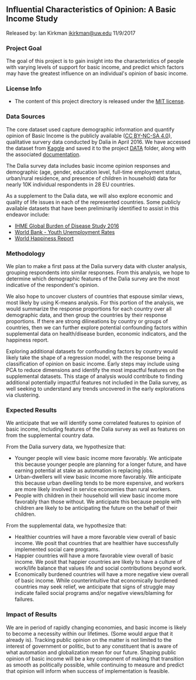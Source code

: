 ## Influential Characteristics of Opinion: A Basic Income Study
Released by: Ian Kirkman ikirkman@uw.edu 11/9/2017

### Project Goal
The goal of this project is to gain insight into the characteristics of people with varying levels of support for basic income, and predict which factors may have the greatest influence on an individual's opinion of basic income.

### License Info
 - The content of this project directory is released under the [MIT license](LICENSE.md).

### Data Sources
The core dataset used capture demographic information and quantify opinion of Basic Income is the publicly available ([CC BY-NC-SA 4.0](https://creativecommons.org/licenses/by-nc-sa/4.0/)), qualitative survery data conducted by Dalia in April 2016. We have accessed the dataset from [Kaggle](https://www.kaggle.com/daliaresearch/basic-income-survey-european-dataset) and saved it to the project [DATA](/DATA/basic_income_dataset_dalia.csv) folder, along with the associated [documentation](/DATA/codebook_basicincome). 

The Dalia survey data includes basic income opinion responses and demographic (age, gender, education level, full-time employment status, urban/rural residence, and presence of children in household) data for nearly 10K individual respondents in 28 EU countries. 

As a supplement to the Dalia data, we will also explore economic and quality of life issues in each of the represented countries. Some publicly available datasets that have been preliminarily identified to assist in this endeavor include:
 - [IHME Global Burden of Disease Study 2016](http://ghdx.healthdata.org/gbd-2016)
 - [World Bank - Youth Unemployment Rates](https://www.kaggle.com/sovannt/world-bank-youth-unemployment)
 - [World Happiness Report](https://www.kaggle.com/unsdsn/world-happiness)

### Methodology
We plan to make a first pass at the Dalia survery data with cluster analysis, grouping respondents into similar responses. From this analysis, we hope to determine which demographic features of the Dalia survey are the most indicative of the respondent's opinion.

We also hope to uncover clusters of countries that espouse similar views, most likely by using K-means analysis. For this portion of the analysis, we would summarize the response proportions for each country over all demographic data, and then group the countries by their response proportions. If there are strong dilineations by country or groups of countries, then we can further explore potential confounding factors within supplemental data on health/disease burden, economic indicators, and the happiness report.

Exploring additional datasets for confounding factors by country would likely take the shape of a regression model, with the response being a classification of opinion on basic income. Early steps may include using PCA to reduce dimensions and identify the most impactful features on the supplemental datasets. This stage of analysis would contribute to finding additional potentially impactful features not included in the Dalia survey, as well seeking to understand any trends uncovered in the early explorations via clustering. 

### Expected Results
We anticipate that we will identify some correlated features to opinion of basic income, including features of the Dalia survey as well as features on from the supplemental country data. 

From the Dalia survery data, we hypothesize that:
 - Younger people will view basic income more favorably. We anticipate this because younger people are planning for a longer future, and have earning potential at stake as automation is replacing jobs.
 - Urban-dwellers will view basic income more favorably. We anticipate this because urban dwelling tends to be more expensive, and workers are more likely involved in service economies than rural workers.
 - People with children in their household will view basic income more favorably than those without. We anticipate this because people with children are likely to be anticipating the future on the behalf of their children.
 
 From the supplemental data, we hypothesize that:
  - Healthier countries will have a more favorable view overall of basic income. We posit that countries that are healthier have successfully implemented social care programs.
  - Happier countries will have a more favorable view overall of basic income. We posit that happier countries are likely to have a culture of work/life balance that values life and social contributions beyond work.
  - Economically burdened countries will have a more negative view overall of basic income. While counterintuitive that economically burdened countries may seek relief, we anticipate that signs of struggle may indicate failed social programs and/or negative views/blaming for failures.

### Impact of Results
We are in period of rapidly changing economies, and basic income is likely to become a necessity within our lifetimes. (Some would argue that it already is). Tracking public opinion on the matter is not limited to the interest of government or politic, but to any constituent that is aware of what automation and globalization mean for our future. Shaping public opinion of basic income will be a key component of making that transition as smooth as politically possible, while continuing to measure and predict that opinion will inform when success of implementation is feasible. 
